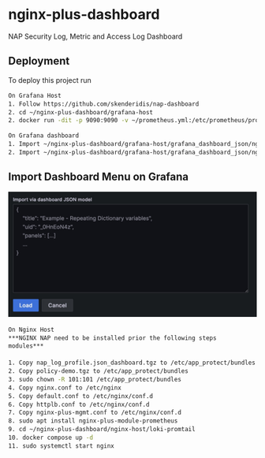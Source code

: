# nginx-plus-dashboard
NAP Security Log, Metric and Access Log Dashboard



## Deployment

To deploy this project run

```bash
On Grafana Host
1. Follow https://github.com/skenderidis/nap-dashboard
2. cd ~/nginx-plus-dashboard/grafana-host
2. docker run -dit -p 9090:9090 -v ~/prometheus.yml:/etc/prometheus/prometheus.yml prom/prometheus
```
```bash
On Grafana dashboard
1. Import ~/nginx-plus-dashboard/grafana-host/grafana_dashboard_json/nginx_plus_metric_dashboard.json
2. Import ~/nginx-plus-dashboard/grafana-host/grafana_dashboard_json/nginx_plus_access_log_dashboard.json
```

## Import Dashboard Menu on Grafana
![Dashboard Import](images/dashboard-import.jpg)

```bash
On Nginx Host
***NGINX NAP need to be installed prior the following steps
modules***

1. Copy nap_log_profile.json_dashboard.tgz to /etc/app_protect/bundles
2. Copy policy-demo.tgz to /etc/app_protect/bundles
3. sudo chown -R 101:101 /etc/app_protect/bundles
4. Copy nginx.conf to /etc/nginx
5. Copy default.conf to /etc/nginx/conf.d
6. Copy httplb.conf to /etc/nginx/conf.d
7. Copy nginx-plus-mgmt.conf to /etc/nginx/conf.d
8. sudo apt install nginx-plus-module-prometheus
9. cd ~/nginx-plus-dashboard/nginx-host/loki-promtail
10. docker compose up -d
11. sudo systemctl start nginx

```
